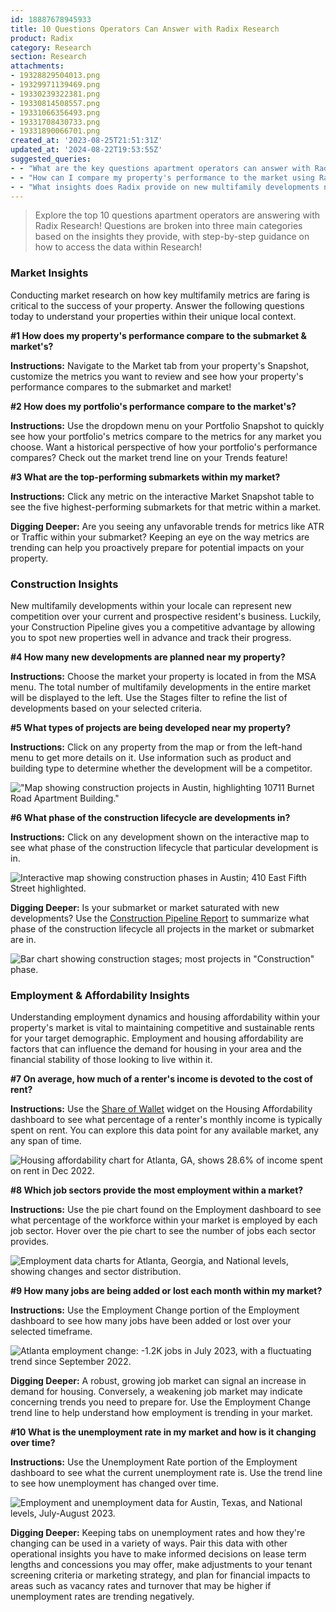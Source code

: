 ```yaml
---
id: 18887678945933
title: 10 Questions Operators Can Answer with Radix Research
product: Radix
category: Research
section: Research
attachments:
- 19328829504013.png
- 19329971139469.png
- 19330239322381.png
- 19330814508557.png
- 19331066356493.png
- 19331708430733.png
- 19331890066701.png
created_at: '2023-08-25T21:51:31Z'
updated_at: '2024-08-22T19:53:55Z'
suggested_queries:
- - "What are the key questions apartment operators can answer with Radix Research?"
- - "How can I compare my property's performance to the market using Radix?"
- - "What insights does Radix provide on new multifamily developments near my property?"
---
```

> Explore the top 10 questions apartment operators are answering with Radix Research! Questions are broken into three main categories based on the insights they provide, with step-by-step guidance on how to access the data within Research!

### Market Insights

Conducting market research on how key multifamily metrics are faring is critical to the success of your property. Answer the following questions today to understand your properties within their unique local context.

**#1 How does my property's performance compare to the submarket & market's?**

**Instructions:** Navigate to the Market tab from your property's Snapshot, customize the metrics you want to review and see how your property's performance compares to the submarket and market!

**#2 How does my portfolio's performance compare to the market's?**

**Instructions:** Use the dropdown menu on your Portfolio Snapshot to quickly see how your portfolio's metrics compare to the metrics for any market you choose. Want a historical perspective of how your portfolio's performance compares? Check out the market trend line on your Trends feature!

**#3 What are the top-performing submarkets within my market?**

**Instructions:** Click any metric on the interactive Market Snapshot table to see the five highest-performing submarkets for that metric within a market.

**Digging Deeper:** Are you seeing any unfavorable trends for metrics like ATR or Traffic within your submarket? Keeping an eye on the way metrics are trending can help you proactively prepare for potential impacts on your property.

### Construction Insights

New multifamily developments within your locale can represent new competition over your current and prospective resident's business. Luckily, your Construction Pipeline gives you a competitive advantage by allowing you to spot new properties well in advance and track their progress.

**#4 How many new developments are planned near my property?**

**Instructions:** Choose the market your property is located in from the MSA menu. The total number of multifamily developments in the entire market will be displayed to the left. Use the Stages filter to refine the list of developments based on your selected criteria.

**#5 What types of projects are being developed near my property?**

**Instructions:** Click on any property from the map or from the left-hand menu to get more details on it. Use information such as product and building type to determine whether the development will be a competitor.

!["Map showing construction projects in Austin, highlighting 10711 Burnet Road Apartment Building."](attachments/19328829504013.png)

**#6 What phase of the construction lifecycle are developments in?**

**Instructions:** Click on any development shown on the interactive map to see what phase of the construction lifecycle that particular development is in.

![Interactive map showing construction phases in Austin; 410 East Fifth Street highlighted.](attachments/19329971139469.png)

**Digging Deeper:** Is your submarket or market saturated with new developments? Use the [Construction Pipeline Report](https://help.radix.com/hc/en-us/articles/16508089274253) to summarize what phase of the construction lifecycle all projects in the market or submarket are in.

![Bar chart showing construction stages; most projects in "Construction" phase.](attachments/19330239322381.png)

### Employment & Affordability Insights

Understanding employment dynamics and housing affordability within your property's market is vital to maintaining competitive and sustainable rents for your target demographic. Employment and housing affordability are factors that can influence the demand for housing in your area and the financial stability of those looking to live within it.

**#7 On average, how much of a renter's income is devoted to the cost of rent?**

**Instructions:** Use the [Share of Wallet](https://help.radix.com/hc/en-us/articles/16513190010893) widget on the Housing Affordability dashboard to see what percentage of a renter's monthly income is typically spent on rent. You can explore this data point for any available market, any any span of time.

![Housing affordability chart for Atlanta, GA, shows 28.6% of income spent on rent in Dec 2022.](attachments/19330814508557.png)

**#8 Which job sectors provide the most employment within a market?**

**Instructions:** Use the pie chart found on the Employment dashboard to see what percentage of the workforce within your market is employed by each job sector. Hover over the pie chart to see the number of jobs each sector provides.

![Employment data charts for Atlanta, Georgia, and National levels, showing changes and sector distribution.](attachments/19331066356493.png)

**#9 How many jobs are being added or lost each month within my market?**

**Instructions:** Use the Employment Change portion of the Employment dashboard to see how many jobs have been added or lost over your selected timeframe.

![Atlanta employment change: -1.2K jobs in July 2023, with a fluctuating trend since September 2022.](attachments/19331708430733.png)

**Digging Deeper:** A robust, growing job market can signal an increase in demand for housing. Conversely, a weakening job market may indicate concerning trends you need to prepare for. Use the Employment Change trend line to help understand how employment is trending in your market.

**#10 What is the unemployment rate in my market and how is it changing over time?**

**Instructions:** Use the Unemployment Rate portion of the Employment dashboard to see what the current unemployment rate is. Use the trend line to see how unemployment has changed over time.

![Employment and unemployment data for Austin, Texas, and National levels, July-August 2023.](attachments/19331890066701.png)

**Digging Deeper:** Keeping tabs on unemployment rates and how they're changing can be used in a variety of ways. Pair this data with other operational insights you have to make informed decisions on lease term lengths and concessions you may offer, make adjustments to your tenant screening criteria or marketing strategy, and plan for financial impacts to areas such as vacancy rates and turnover that may be higher if unemployment rates are trending negatively.